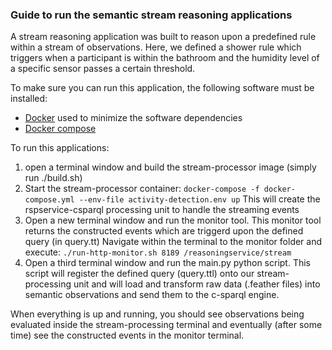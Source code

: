 ### Guide to run the semantic stream reasoning applications

A stream reasoning application was built to reason upon a predefined rule within a stream of observations.
Here, we defined a shower rule which triggers when a participant is within the bathroom and the humidity level of a specific sensor passes a certain threshold.

To make sure you can run this application, the following software must be installed:
- [Docker](https://docs.docker.com) used to minimize the software dependencies
- [Docker compose](https://docs.docker.com/compose/install/)


To run this applications:
1) open a terminal window and build the stream-processor image (simply run ./build.sh)
2) Start the stream-processor container: `docker-compose -f docker-compose.yml --env-file activity-detection.env up`
   This will create the rspservice-csparql processing unit to handle the streaming events
3) Open a new terminal window and run the monitor tool. This monitor tool returns the constructed events which are triggerd upon the defined query (in query.tt)
   Navigate within the terminal to the monitor folder and execute: `./run-http-monitor.sh 8189 /reasoningservice/stream`
4) Open a third terminal window and run the main.py python script. This script will register the defined query (query.ttl) onto our stream-processing unit
   and will load and transform raw data (.feather files) into semantic observations and send them to the c-sparql engine.

When everything is up and running, you should see observations being evaluated inside the stream-processing terminal and eventually (after some time) see the
constructed events in the monitor terminal.
